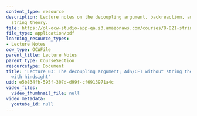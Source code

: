 ```yaml
---
content_type: resource
description: Lecture notes on the decoupling argument, backreaction, and AdS/CFT without
  string theory.
file: https://ol-ocw-studio-app-qa.s3.amazonaws.com/courses/8-821-string-theory-fall-2008/e5b834fb595f307dd99fcf6913971a4c_lecture03.pdf
file_type: application/pdf
learning_resource_types:
- Lecture Notes
ocw_type: OCWFile
parent_title: Lecture Notes
parent_type: CourseSection
resourcetype: Document
title: 'Lecture 03: The decoupling argument; AdS/CFT without string theory, a discovery
  with hindsight'
uid: e5b834fb-595f-307d-d99f-cf6913971a4c
video_files:
  video_thumbnail_file: null
video_metadata:
  youtube_id: null
---
```

